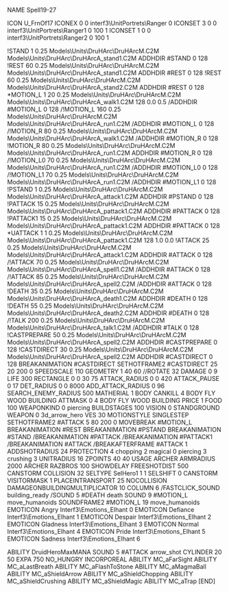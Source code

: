 NAME Spell19-27

ICON U_FrnOf17
ICONEX 0 0 interf3\UnitPortrets\Ranger 0
ICONSET 3 0 0 interf3\UnitPortrets\Ranger1 0 100 1
ICONSET 1 0 0 interf3\UnitPortrets\Ranger2 0 100 1

!STAND          1 0.25 Models\Units\DruHArc\DruHArcM.C2M Models\Units\DruHArc\DruHArcA_stand1.C2M
ADDHDIR #STAND 0 128
!REST          60 0.25 Models\Units\DruHArc\DruHArcM.C2M Models\Units\DruHArc\DruHArcA_stand1.C2M
ADDHDIR #REST 0 128
!REST          60 0.25 Models\Units\DruHArc\DruHArcM.C2M Models\Units\DruHArc\DruHArcA_stand2.C2M
ADDHDIR #REST 0 128
*MOTION_L      1 20 0.25 Models\Units\DruHArc\DruHArcM.C2M Models\Units\DruHArc\DruHArcA_walk1.C2M 128 0.0 0.5
/ADDHDIR #MOTION_L 0 128
/!MOTION_L      160 0.25 Models\Units\DruHArc\DruHArcM.C2M Models\Units\DruHArc\DruHArcA_run1.C2M
/ADDHDIR #MOTION_L 0 128
/!MOTION_R      80 0.25 Models\Units\DruHArc\DruHArcM.C2M Models\Units\DruHArc\DruHArcA_walk1.C2M
/ADDHDIR #MOTION_R 0 128
!MOTION_R      80 0.25 Models\Units\DruHArc\DruHArcM.C2M Models\Units\DruHArc\DruHArcA_run1.C2M
ADDHDIR #MOTION_R 0 128
/!MOTION_L0      70 0.25 Models\Units\DruHArc\DruHArcM.C2M Models\Units\DruHArc\DruHArcA_run1.C2M
/ADDHDIR #MOTION_L0 0 128
/!MOTION_L1      70 0.25 Models\Units\DruHArc\DruHArcM.C2M Models\Units\DruHArc\DruHArcA_run1.C2M
/ADDHDIR #MOTION_L1 0 128
!PSTAND        1  0.25 Models\Units\DruHArc\DruHArcM.C2M Models\Units\DruHArc\DruHArcA_attack1.C2M
ADDHDIR #PSTAND 0 128 
!PATTACK        15  0.25 Models\Units\DruHArc\DruHArcM.C2M Models\Units\DruHArc\DruHArcA_pattack1.C2M
ADDHDIR #PATTACK 0 128
!PATTACK1        15  0.25 Models\Units\DruHArc\DruHArcM.C2M Models\Units\DruHArc\DruHArcA_pattack1.C2M
ADDHDIR #PATTACK 0 128 
*UATTACK      1 1 0.25 Models\Units\DruHArc\DruHArcM.C2M Models\Units\DruHArc\DruHArcA_pattack1.C2M 128 1.0 0.0
!ATTACK        25 0.25 Models\Units\DruHArc\DruHArcM.C2M Models\Units\DruHArc\DruHArcA_attack1.C2M
ADDHDIR #ATTACK 0 128
/!ATTACK       70 0.25 Models\Units\DruHArc\DruHArcM.C2M Models\Units\DruHArc\DruHArcA_spell1.C2M
/ADDHDIR #ATTACK 0 128
/!ATTACK        85 0.25 Models\Units\DruHArc\DruHArcM.C2M Models\Units\DruHArc\DruHArcA_spell2.C2M
/ADDHDIR #ATTACK 0 128
!DEATH         35 0.25 Models\Units\DruHArc\DruHArcM.C2M Models\Units\DruHArc\DruHArcA_death1.C2M
ADDHDIR #DEATH 0 128
!DEATH         55 0.25 Models\Units\DruHArc\DruHArcM.C2M Models\Units\DruHArc\DruHArcA_death2.C2M
ADDHDIR #DEATH 0 128
/!TALK         200 0.25 Models\Units\DruHArc\DruHArcM.C2M Models\Units\DruHArc\DruHArcA_talk1.C2M
/ADDHDIR #TALK 0 128
!CASTPREPARE   50  0.25 Models\Units\DruHArc\DruHArcM.C2M Models\Units\DruHArc\DruHArcA_spell2.C2M
ADDHDIR #CASTPREPARE 0 128
!CASTDIRECT    30  0.25 Models\Units\DruHArc\DruHArcM.C2M Models\Units\DruHArc\DruHArcA_spell2.C2M
ADDHDIR #CASTDIRECT 0 128
BREAKANIMATION #CASTDIRECT
SETHOTFRAME2 #CASTDIRECT 25 20 200 0
SPEEDSCALE 110
GEOMETRY 1 40 60
//ROTATE 32
DAMAGE   0 9
LIFE     300
RECTANGLE 0 0 30 75
ATTACK_RADIUS 0 0 420
ATTACK_PAUSE 0 17
DET_RADIUS 0 0 8000
ADD_ATTACK_RADIUS 0 96
SEARCH_ENEMY_RADIUS 500
MATHERIAL 1 BODY
CANKILL 4 BODY FLY WOOD BUILDING
ATTMASK 0 4 BODY FLY WOOD BUILDING
PRICE 1 FOOD 100
WEAPONKIND 0 piercing
BUILDSTAGES 100
VISION 0
STANDGROUND
WEAPON 0 3d_arrow_hero
VES 30
MOTIONSTYLE SINGLESTEP
SETHOTFRAME2 #ATTACK 5 80 200 0
MOVEBREAK #MOTION_L
BREAKANIMATION #REST
BREAKANIMATION #PSTAND
BREAKANIMATION #STAND
/BREAKANIMATION #PATTACK
/BREAKANIMATION #PATTACK1
/BREAKANIMATION #ATTACK
/BREAKAFTERFRAME #ATTACK 1
ADDSHOTRADIUS 24
PROTECTION 4 chopping 2 magical 0 piercing 3 crushing 3
UNITRADIUS 16
ZPOINTS 40 40
USAGE ARCHER
ARMRADIUS 		2000
ARCHER
RAZBROS 100
SHOWDELAY
FREESHOTDIST 500
CANSTORM
COLLISION 32
SELTYPE SelHero1 1 1
SELSHIFT 0
CANSTORM
VISITORMASK 1
PLACEINTRANSPORT 25
NOCOLLISION
DAMAGEONBUILDINGMULTIPLICATOR 10
COLUMN 6
/FASTCLICK_SOUND building_ready
/SOUND 5 #DEATH death
SOUND 9 #MOTION_L move_humanoids
SOUNDFRAME2 #MOTION_L 19 move_humanoids
EMOTICON Angry Interf3\Emotions_Elhant 0
EMOTICON Defiance Interf3\Emotions_Elhant 1
EMOTICON Despair Interf3\Emotions_Elhant 2
EMOTICON Gladness Interf3\Emotions_Elhant 3
EMOTICON Normal Interf3\Emotions_Elhant 4
EMOTICON Pride Interf3\Emotions_Elhant 5
EMOTICON Sadness Interf3\Emotions_Elhant 6

ABILITY DruidHeroMaxMANA
SOUND 5 #ATTACK arrow_shot
CYLINDER 20 50
EXPA 750
NO_HUNGRY
INCORPOREAL
ABILITY MC_aFarSight
ABILITY MC_aLastBreath
ABILITY MC_aFlashToStone
ABILITY MC_aMagmaBall
ABILITY MC_aShieldArrow
ABILITY MC_aShieldChopping
ABILITY MC_aShieldCrushing
ABILITY MC_aShieldMagic
ABILITY MC_aTrap
[END]